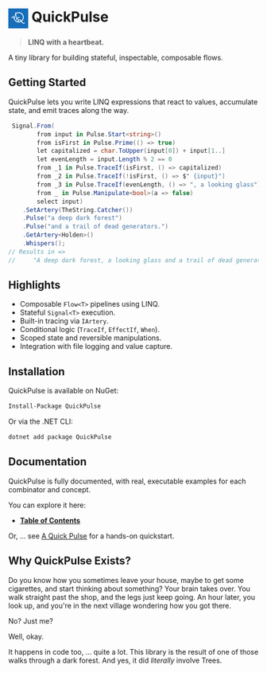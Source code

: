 # <img src='icon-white-on-blue.png' width='40' align='top'/> QuickPulse

> **LINQ with a heartbeat.**

A tiny library for building stateful, inspectable, composable flows.  
## Getting Started
QuickPulse lets you write LINQ expressions that react to values, accumulate state, and emit traces along the way.  
```csharp
 Signal.From(
        from input in Pulse.Start<string>()
        from isFirst in Pulse.Prime(() => true)
        let capitalized = char.ToUpper(input[0]) + input[1..]
        let evenLength = input.Length % 2 == 0
        from _1 in Pulse.TraceIf(isFirst, () => capitalized)
        from _2 in Pulse.TraceIf(!isFirst, () => $" {input}")
        from _3 in Pulse.TraceIf(evenLength, () => ", a looking glass")
        from _ in Pulse.Manipulate<bool>(a => false)
        select input)
    .SetArtery(TheString.Catcher())
    .Pulse("a deep dark forest")
    .Pulse("and a trail of dead generators.")
    .GetArtery<Holden>()
    .Whispers();
// Results in =>
//     "A deep dark forest, a looking glass and a trail of dead generators."
```
## Highlights

* Composable `Flow<T>` pipelines using LINQ.
* Stateful `Signal<T>` execution.
* Built-in tracing via `IArtery`.
* Conditional logic (`TraceIf`, `EffectIf`, `When`).
* Scoped state and reversible manipulations.
* Integration with file logging and value capture.  
## Installation

QuickPulse is available on NuGet:
```bash
Install-Package QuickPulse
```
Or via the .NET CLI:
```bash
dotnet add package QuickPulse
```  
## Documentation

QuickPulse is fully documented, with real, executable examples for each combinator and concept.

You can explore it here:

* **[Table of Contents](./Docs/ToC.md)**

Or, ... see [A Quick Pulse](./Docs/AQuickPulse.md) for a hands-on quickstart.  
## Why QuickPulse Exists?

Do you know how you sometimes leave your house, maybe to get some cigarettes, and start thinking about something?
Your brain takes over.
You walk straight past the shop, and the legs just keep going.
An hour later, you look up, and you're in the next village wondering how you got there.

No? Just me?

Well, okay.

It happens in code too, ... quite a lot.
This library is the result of one of those walks through a dark forest.
And yes, it did *literally* involve Trees.  
